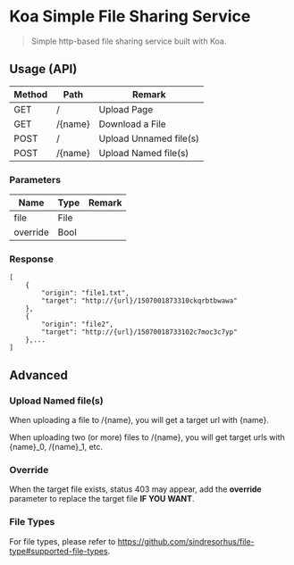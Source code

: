 # Koa Simple File Sharing Service
> Simple http-based file sharing service built with Koa.

## Usage (API)

| Method | Path    | Remark                 |
| ------ | ------- | ---------------------- |
| GET    | /       | Upload Page            |
| GET    | /{name} | Download a File        |
| POST   | /       | Upload Unnamed file(s) |
| POST   | /{name} | Upload Named file(s)   |

### Parameters
| Name     | Type | Remark |
| -------- | ---- | ------ |
| file     | File |        |
| override | Bool |        |

### Response
```
[
    {
        "origin": "file1.txt",
        "target": "http://{url}/1507001873310ckqrbtbwawa"
    },
    {
        "origin": "file2",
        "target": "http://{url}/15070018733102c7moc3c7yp"
    },...
]
```

## Advanced
### Upload Named file(s)
When uploading a file to /{name}, you will get a target url with {name}.

When uploading two (or more) files to /{name}, you will get target urls with {name}_0, /{name}_1, etc.

### Override
When the target file exists, status 403 may appear, add the **override** parameter to replace the target file **IF YOU WANT**.

### File Types
For file types, please refer to https://github.com/sindresorhus/file-type#supported-file-types.
